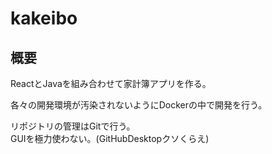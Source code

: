 # kakeibo

## 概要
ReactとJavaを組み合わせて家計簿アプリを作る。  

各々の開発環境が汚染されないようにDockerの中で開発を行う。  

リポジトリの管理はGitで行う。  
GUIを極力使わない。(GitHubDesktopクソくらえ)